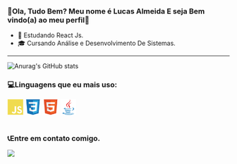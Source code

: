 ### 👋Ola, Tudo Bem? Meu nome é Lucas Almeida E seja Bem vindo(a) ao meu perfil👋


- 🌱 Estudando React Js.
- 🎓 Cursando Análise e Desenvolvimento De Sistemas.

<hr/>


![Anurag's GitHub stats](https://github-readme-stats.vercel.app/api?username=LucaAlmeidaDev&showicons=True&theme=dracula&rank_icon=github)

### 💻Linguagens que eu mais uso:

<div> 
  <img width="36px" height="36px" src="https://raw.githubusercontent.com/devicons/devicon/master/icons/javascript/javascript-plain.svg"/>
  <img width="36px" height="36px" src="https://raw.githubusercontent.com/devicons/devicon/master/icons/css3/css3-original.svg"/>
  <img width="36px" height="36px" src="https://raw.githubusercontent.com/devicons/devicon/master/icons/html5/html5-original.svg"/>
  <img width="36px" height="36px" src="https://github.com/devicons/devicon/blob/master/icons/java/java-original.svg"
  <img width="36px" height="36px" src="https://camo.githubusercontent.com/73ab9b9d0048d8a4b1110c1643d6b717b52ba97641dc5fe160191afe034187a4/68747470733a2f2f696d672e69636f6e73382e636f6d2f756c74726176696f6c65742f34302f3030303030302f72656163742d2d76322e706e67"/>
</div>

<br/>

### 📞Entre em contato comigo.

<div>
  <a href="https://www.linkedin.com/in/lucas-almeida-52b64522b" target="_blank"><img src="https://img.shields.io/badge/LinkedIn-0077B5?style=for-the-badge&logo=linkedin&logoColor=white" target="_blank"></a>
</div>
